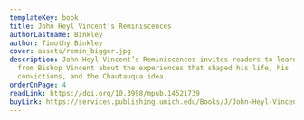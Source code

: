 ```yaml
---
templateKey: book
title: John Heyl Vincent's Reminiscences
authorLastname: Binkley
author: Timothy Binkley
cover: assets/remin_bigger.jpg
description: John Heyl Vincent’s Reminiscences invites readers to learn directly
  from Bishop Vincent about the experiences that shaped his life, his
  convictions, and the Chautauqua idea.
orderOnPage: 4
readLink: https://doi.org/10.3998/mpub.14521739
buyLink: https://services.publishing.umich.edu/Books/J/John-Heyl-Vincent-s-Reminiscences2
---
```

